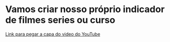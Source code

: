 # Vamos criar nosso próprio indicador de filmes series ou curso

[Link para pegar a capa do video do YouTube](https://youtube-thumbnail-grabber.com/)